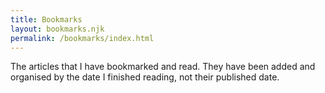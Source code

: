 ```yaml
---
title: Bookmarks
layout: bookmarks.njk
permalink: /bookmarks/index.html
---
```


The articles that I have bookmarked and read. They have been added and organised by the date I finished reading, not their published date.